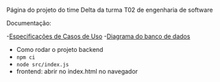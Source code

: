Página do projeto do time Delta da turma T02 de engenharia de software

Documentação:

-[Especificações de Casos de Uso](https://docs.google.com/document/d/1uV__OFuE4tOoeH78UYyqnGxLTw2aPwmuiZ8rn9-ny14/edit#heading=h.6sohu2bcal5d)
-[Diagrama do banco de dados](https://lucid.app/lucidchart/invitations/accept/inv_20d4371a-62a6-4370-952f-f8d44cc03aec?viewport_loc=-538%2C87%2C2253%2C1082%2C0_0)
- Como rodar o projeto backend
- `npm ci`
- `node src/index.js`
- frontend: abrir no index.html no navegador
